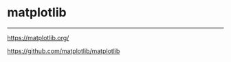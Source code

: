 # matplotlib
---
https://matplotlib.org/

https://github.com/matplotlib/matplotlib

```
```

```
```

